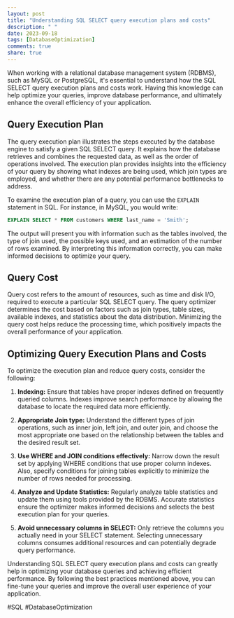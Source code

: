 ```yaml
---
layout: post
title: "Understanding SQL SELECT query execution plans and costs"
description: " "
date: 2023-09-18
tags: [DatabaseOptimization]
comments: true
share: true
---
```


When working with a relational database management system (RDBMS), such as MySQL or PostgreSQL, it's essential to understand how the SQL SELECT query execution plans and costs work. Having this knowledge can help optimize your queries, improve database performance, and ultimately enhance the overall efficiency of your application.

## Query Execution Plan

The query execution plan illustrates the steps executed by the database engine to satisfy a given SQL SELECT query. It explains how the database retrieves and combines the requested data, as well as the order of operations involved. The execution plan provides insights into the efficiency of your query by showing what indexes are being used, which join types are employed, and whether there are any potential performance bottlenecks to address.

To examine the execution plan of a query, you can use the `EXPLAIN` statement in SQL. For instance, in MySQL, you would write:

```sql
EXPLAIN SELECT * FROM customers WHERE last_name = 'Smith';
```

The output will present you with information such as the tables involved, the type of join used, the possible keys used, and an estimation of the number of rows examined. By interpreting this information correctly, you can make informed decisions to optimize your query.

## Query Cost

Query cost refers to the amount of resources, such as time and disk I/O, required to execute a particular SQL SELECT query. The query optimizer determines the cost based on factors such as join types, table sizes, available indexes, and statistics about the data distribution. Minimizing the query cost helps reduce the processing time, which positively impacts the overall performance of your application.

## Optimizing Query Execution Plans and Costs

To optimize the execution plan and reduce query costs, consider the following:

1. **Indexing:** Ensure that tables have proper indexes defined on frequently queried columns. Indexes improve search performance by allowing the database to locate the required data more efficiently.

2. **Appropriate Join type:** Understand the different types of join operations, such as inner join, left join, and outer join, and choose the most appropriate one based on the relationship between the tables and the desired result set.

3. **Use WHERE and JOIN conditions effectively:** Narrow down the result set by applying WHERE conditions that use proper column indexes. Also, specify conditions for joining tables explicitly to minimize the number of rows needed for processing.

4. **Analyze and Update Statistics:** Regularly analyze table statistics and update them using tools provided by the RDBMS. Accurate statistics ensure the optimizer makes informed decisions and selects the best execution plan for your queries.

5. **Avoid unnecessary columns in SELECT:** Only retrieve the columns you actually need in your SELECT statement. Selecting unnecessary columns consumes additional resources and can potentially degrade query performance.

Understanding SQL SELECT query execution plans and costs can greatly help in optimizing your database queries and achieving efficient performance. By following the best practices mentioned above, you can fine-tune your queries and improve the overall user experience of your application.

#SQL #DatabaseOptimization